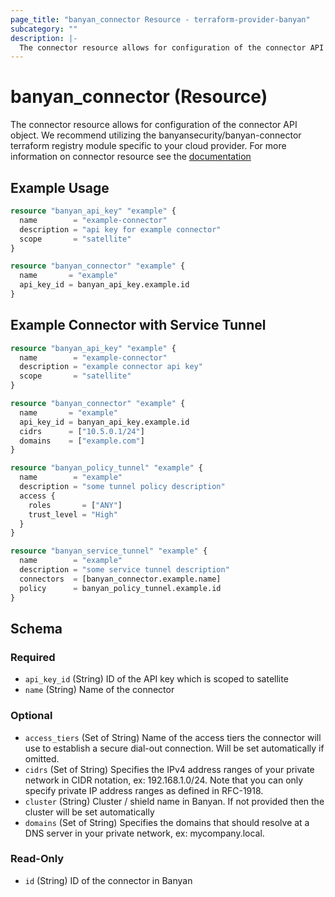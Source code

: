 ```yaml
---
page_title: "banyan_connector Resource - terraform-provider-banyan"
subcategory: ""
description: |-
  The connector resource allows for configuration of the connector API object. We recommend utilizing the banyansecurity/banyan-connector terraform registry module specific to your cloud provider. For more information on connector resource see the documentation https://docs.banyansecurity.io/docs/banyan-components/connector/
---
```


# banyan_connector (Resource)

The connector resource allows for configuration of the connector API object. We recommend utilizing the banyansecurity/banyan-connector terraform registry module specific to your cloud provider. For more information on connector resource see the [documentation](https://docs.banyansecurity.io/docs/banyan-components/connector/)

## Example Usage
```terraform
resource "banyan_api_key" "example" {
  name        = "example-connector"
  description = "api key for example connector"
  scope       = "satellite"
}

resource "banyan_connector" "example" {
  name       = "example"
  api_key_id = banyan_api_key.example.id
}
```

## Example Connector with Service Tunnel
```terraform
resource "banyan_api_key" "example" {
  name        = "example-connector"
  description = "example connector api key"
  scope       = "satellite"
}

resource "banyan_connector" "example" {
  name       = "example"
  api_key_id = banyan_api_key.example.id
  cidrs      = ["10.5.0.1/24"]
  domains    = ["example.com"]
}

resource "banyan_policy_tunnel" "example" {
  name        = "example"
  description = "some tunnel policy description"
  access {
    roles       = ["ANY"]
    trust_level = "High"
  }
}

resource "banyan_service_tunnel" "example" {
  name        = "example"
  description = "some service tunnel description"
  connectors  = [banyan_connector.example.name]
  policy      = banyan_policy_tunnel.example.id
}
```

<!-- schema generated by tfplugindocs -->
## Schema

### Required

- `api_key_id` (String) ID of the API key which is scoped to satellite
- `name` (String) Name of the connector

### Optional

- `access_tiers` (Set of String) Name of the access tiers the connector will use to establish a secure dial-out connection. Will be set automatically if omitted.
- `cidrs` (Set of String) Specifies the IPv4 address ranges of your private network in CIDR notation, ex: 192.168.1.0/24. Note that you can only specify private IP address ranges as defined in RFC-1918.
- `cluster` (String) Cluster / shield name in Banyan. If not provided then the cluster will be set automatically
- `domains` (Set of String) Specifies the domains that should resolve at a DNS server in your private network, ex: mycompany.local.

### Read-Only

- `id` (String) ID of the connector in Banyan

